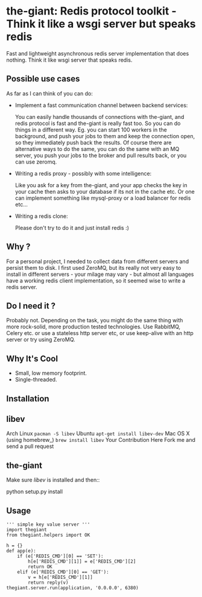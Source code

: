 the-giant: Redis protocol toolkit - Think it like a wsgi server but speaks redis
====================================================================

Fast and lightweight asynchronous redis server implementation that does nothing. Think it like wsgi server that speaks
redis. 

Possible use cases
-----------------------------------------
As far as I can think of you can do:

* Implement a fast communication channel between backend services:

  You can easily handle thousands of connections with the-giant, and redis protocol is fast and 
  the-giant is really fast too. So you can do things in a different way. Eg. you can start 
  100 workers in the background, and push your jobs to them and keep the connection 
  open, so they immediately push back the results. Of course there are alternative 
  ways to do the same, you can do the same with an MQ server, you push your jobs to the broker 
  and pull results back, or you can use zeromq.  

* Writing a redis proxy - possibly with some intelligence:

  Like you ask for a key from the-giant, and your app checks the key in your cache then asks to 
  your database if its not in the cache etc.  Or one can implement something like mysql-proxy or 
  a load balancer for redis etc...

* Writing a redis clone:

  Please don't try to do it and just install redis :)

Why ?
----------------------------
For a personal project, I needed to collect data from different servers and persist them to disk. 
I first used ZeroMQ, but its really not very easy to install in different servers - your milage 
may vary - but almost all languages have a working redis client implementation, so it seemed wise 
to write a redis server.

Do I need it ?
-----------------
Probably not. Depending on the task, you might do the same thing with more rock-solid, more 
production tested technologies. Use RabbitMQ, Celery etc. or use a stateless http server etc, or 
use keep-alive with an http server or try using ZeroMQ. 

Why It's Cool
-----------------
* Small, low memory footprint.
* Single-threaded.

Installation
---------------------
libev
-----
Arch Linux
   `pacman -S libev`
Ubuntu
   `apt-get install libev-dev`
Mac OS X (using homebrew_)
   `brew install libev`
Your Contribution Here
   Fork me and send a pull request

the-giant
------
Make sure *libev* is installed and then::

   python setup.py install

Usage
-------------------

    ''' simple key value server '''
    import thegiant
    from thegiant.helpers import OK
    
    h = {}
    def app(e):
        if (e['REDIS_CMD'][0] == 'SET'):
            h[e['REDIS_CMD'][1]] = e['REDIS_CMD'][2]
            return OK
        elif (e['REDIS_CMD'][0] == 'GET'):
            v = h[e['REDIS_CMD'][1]]
            return reply(v)         
    thegiant.server.run(application, '0.0.0.0', 6380)
